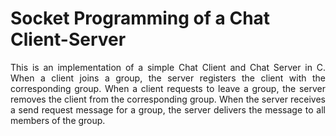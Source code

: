 # Socket Programming of a Chat Client-Server
<p align="justify">
    This is an implementation of a simple Chat Client and Chat Server in C. When a
    client joins a group, the server registers the client with the corresponding group.
    When a client requests to leave a group, the server removes the client from the
    corresponding group. When the server receives a send request message for a group, the
    server delivers the message to all members of the group.
</p>